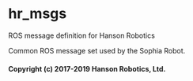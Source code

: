 # hr_msgs
ROS message definition for Hanson Robotics

Common ROS message set used by the Sophia Robot.

#### Copyright (c) 2017-2019 Hanson Robotics, Ltd.
